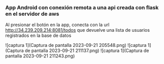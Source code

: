 ### App Android con conexión remota a una api creada con flask en el servidor de aws

Al presionar el botón en la app, conecta con la url http://34.239.209.214:8081/todos que devuelve una lista de usuarios registrados en la base de datos 

![captura 1](Captura de pantalla 2023-09-21 205548.png)
![captura 1](Captura de pantalla 2023-09-21 211137.png)
![captura 1](Captura de pantalla 2023-09-21 211243.png)
